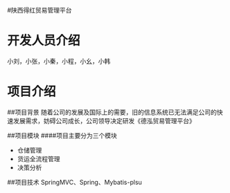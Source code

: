 #陕西得红贸易管理平台

开发人员介绍
=============

小刘，小张，小秦，小程，小幺，小韩

项目介绍
==================
##项目背景
随着公司的发展及国际上的需要，旧的信息系统已无法满足公司的快速发展需求，妨碍公司成长，公司领导决定研发《德泓贸易管理平台》

##项目模块
####项目主要分为三个模块
* 仓储管理
* 货运全流程管理
* 决策分析

##项目技术
SpringMVC、Spring、Mybatis-plsu


